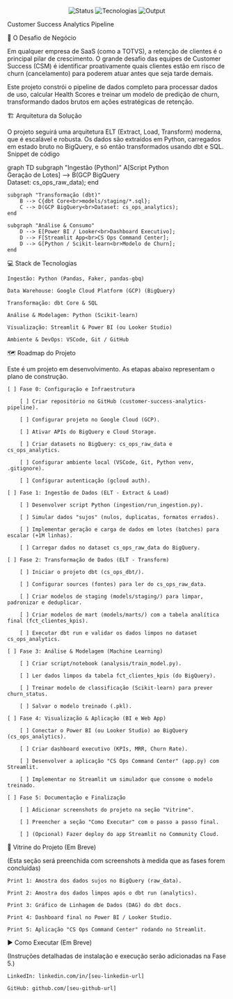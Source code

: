 <p align="center"> <img alt="Status" src="https://img.shields.io/badge/Status-Em%20Desenvolvimento-orange"> <img alt="Tecnologias" src="https://img.shields.io/badge/Tecnologias-Python%20%7C%20GCP%20%7C%20dbt%20%7C%20SQL-blue"> <img alt="Output" src="https://img.shields.io/badge/Output-BigQuery%20%7C%20Streamlit%20%7C%20Power%20BI-green"> </p>

Customer Success Analytics Pipeline

🎯 O Desafio de Negócio

Em qualquer empresa de SaaS (como a TOTVS), a retenção de clientes é o principal pilar de crescimento. O grande desafio das equipes de Customer Success (CSM) é identificar proativamente quais clientes estão em risco de churn (cancelamento) para poderem atuar antes que seja tarde demais.

Este projeto constrói o pipeline de dados completo para processar dados de uso, calcular Health Scores e treinar um modelo de predição de churn, transformando dados brutos em ações estratégicas de retenção.

🏗️ Arquitetura da Solução

O projeto seguirá uma arquitetura ELT (Extract, Load, Transform) moderna, que é escalável e robusta. Os dados são extraídos em Python, carregados em estado bruto no BigQuery, e só então transformados usando dbt e SQL.
Snippet de código

graph TD
    subgraph "Ingestão (Python)"
        A[Script Python<br>Geração de Lotes] --> B(GCP BigQuery<br>Dataset: cs_ops_raw_data);
    end

    subgraph "Transformação (dbt)"
        B --> C{dbt Core<br>models/staging/*.sql};
        C --> D(GCP BigQuery<br>Dataset: cs_ops_analytics);
    end

    subgraph "Análise & Consumo"
        D --> E[Power BI / Looker<br>Dashboard Executivo];
        D --> F[Streamlit App<br>CS Ops Command Center];
        D --> G[Python / Scikit-learn<br>Modelo de Churn];
    end

💻 Stack de Tecnologias

    Ingestão: Python (Pandas, Faker, pandas-gbq)

    Data Warehouse: Google Cloud Platform (GCP) (BigQuery)

    Transformação: dbt Core & SQL

    Análise & Modelagem: Python (Scikit-learn)

    Visualização: Streamlit & Power BI (ou Looker Studio)

    Ambiente & DevOps: VSCode, Git / GitHub

🗺️ Roadmap do Projeto

Este é um projeto em desenvolvimento. As etapas abaixo representam o plano de construção.

    [ ] Fase 0: Configuração e Infraestrutura

        [ ] Criar repositório no GitHub (customer-success-analytics-pipeline).

        [ ] Configurar projeto no Google Cloud (GCP).

        [ ] Ativar APIs do BigQuery e Cloud Storage.

        [ ] Criar datasets no BigQuery: cs_ops_raw_data e cs_ops_analytics.

        [ ] Configurar ambiente local (VSCode, Git, Python venv, .gitignore).

        [ ] Configurar autenticação (gcloud auth).

    [ ] Fase 1: Ingestão de Dados (ELT - Extract & Load)

        [ ] Desenvolver script Python (ingestion/run_ingestion.py).

        [ ] Simular dados "sujos" (nulos, duplicatas, formatos errados).

        [ ] Implementar geração e carga de dados em lotes (batches) para escalar (+1M linhas).

        [ ] Carregar dados no dataset cs_ops_raw_data do BigQuery.

    [ ] Fase 2: Transformação de Dados (ELT - Transform)

        [ ] Iniciar o projeto dbt (cs_ops_dbt/).

        [ ] Configurar sources (fontes) para ler do cs_ops_raw_data.

        [ ] Criar modelos de staging (models/staging/) para limpar, padronizar e deduplicar.

        [ ] Criar modelos de mart (models/marts/) com a tabela analítica final (fct_clientes_kpis).

        [ ] Executar dbt run e validar os dados limpos no dataset cs_ops_analytics.

    [ ] Fase 3: Análise & Modelagem (Machine Learning)

        [ ] Criar script/notebook (analysis/train_model.py).

        [ ] Ler dados limpos da tabela fct_clientes_kpis (do BigQuery).

        [ ] Treinar modelo de classificação (Scikit-learn) para prever churn_status.

        [ ] Salvar o modelo treinado (.pkl).

    [ ] Fase 4: Visualização & Aplicação (BI e Web App)

        [ ] Conectar o Power BI (ou Looker Studio) ao BigQuery (cs_ops_analytics).

        [ ] Criar dashboard executivo (KPIs, MRR, Churn Rate).

        [ ] Desenvolver a aplicação "CS Ops Command Center" (app.py) com Streamlit.

        [ ] Implementar no Streamlit um simulador que consome o modelo treinado.

    [ ] Fase 5: Documentação e Finalização

        [ ] Adicionar screenshots do projeto na seção "Vitrine".

        [ ] Preencher a seção "Como Executar" com o passo a passo final.

        [ ] (Opcional) Fazer deploy do app Streamlit no Community Cloud.

📸 Vitrine do Projeto (Em Breve)

(Esta seção será preenchida com screenshots à medida que as fases forem concluídas)

    Print 1: Amostra dos dados sujos no BigQuery (raw_data).

    Print 2: Amostra dos dados limpos após o dbt run (analytics).

    Print 3: Gráfico de Linhagem de Dados (DAG) do dbt docs.

    Print 4: Dashboard final no Power BI / Looker Studio.

    Print 5: Aplicação "CS Ops Command Center" rodando no Streamlit.

▶️ Como Executar (Em Breve)

(Instruções detalhadas de instalação e execução serão adicionadas na Fase 5.)

    LinkedIn: linkedin.com/in/[seu-linkedin-url]

    GitHub: github.com/[seu-github-url]
